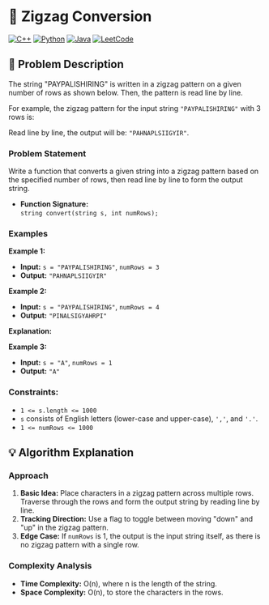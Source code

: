 # 🚀 Zigzag Conversion

[![C++](https://img.shields.io/badge/C%2B%2B-%238732bf.svg?style=for-the-badge&logo=cplusplus&logoColor=white)](https://en.wikipedia.org/wiki/C%2B%2B)
[![Python](https://img.shields.io/badge/Python-%233877ab.svg?style=for-the-badge&logo=python&logoColor=white)](https://www.python.org/)
[![Java](https://img.shields.io/badge/Java-%23007396.svg?style=for-the-badge&logo=java&logoColor=white)](https://www.java.com/)
[![LeetCode](https://img.shields.io/badge/LeetCode-Medium-orange?style=for-the-badge)](https://leetcode.com/problems/zigzag-conversion/)
## 📝 Problem Description

The string "PAYPALISHIRING" is written in a zigzag pattern on a given number of rows as shown below. Then, the pattern is read line by line.

For example, the zigzag pattern for the input string `"PAYPALISHIRING"` with 3 rows is:


Read line by line, the output will be: `"PAHNAPLSIIGYIR"`.

### Problem Statement

Write a function that converts a given string into a zigzag pattern based on the specified number of rows, then read line by line to form the output string.

- **Function Signature:**  
  `string convert(string s, int numRows);`

### Examples

**Example 1:**
- **Input:** `s = "PAYPALISHIRING"`, `numRows = 3`
- **Output:** `"PAHNAPLSIIGYIR"`

**Example 2:**
- **Input:** `s = "PAYPALISHIRING"`, `numRows = 4`
- **Output:** `"PINALSIGYAHRPI"`

**Explanation:**

**Example 3:**
- **Input:** `s = "A"`, `numRows = 1`
- **Output:** `"A"`

### Constraints:
- `1 <= s.length <= 1000`
- `s` consists of English letters (lower-case and upper-case), `','`, and `'.'`.
- `1 <= numRows <= 1000`

## 💡 Algorithm Explanation

### Approach

1. **Basic Idea:** Place characters in a zigzag pattern across multiple rows. Traverse through the rows and form the output string by reading line by line.
2. **Tracking Direction:** Use a flag to toggle between moving "down" and "up" in the zigzag pattern.
3. **Edge Case:** If `numRows` is 1, the output is the input string itself, as there is no zigzag pattern with a single row.

### Complexity Analysis
- **Time Complexity:** O(n), where n is the length of the string.
- **Space Complexity:** O(n), to store the characters in the rows.

